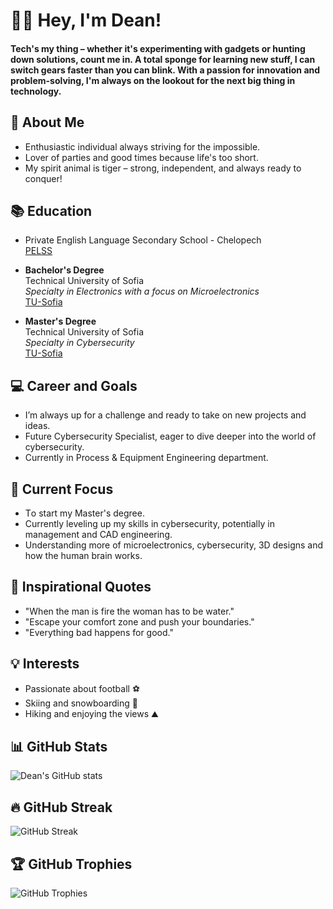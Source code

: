 # 👋🏽 Hey, I'm Dean!
#### Tech's my thing – whether it's experimenting with gadgets or hunting down solutions, count me in. A total sponge for learning new stuff, I can switch gears faster than you can blink. With a passion for innovation and problem-solving, I'm always on the lookout for the next big thing in technology.

## 🚀 About Me
- Enthusiastic individual always striving for the impossible.
- Lover of parties and good times because life's too short.
- My spirit animal is tiger – strong, independent, and always ready to conquer!

## 📚 Education
- Private English Language Secondary School - Chelopech  
  [PELSS](https://www.pelss-chelopech.bg/bg/)
  
- **Bachelor's Degree**  
  Technical University of Sofia  
  *Specialty in Electronics with a focus on Microelectronics*  
  [TU-Sofia](https://www.tu-sofia.bg/)
  
- **Master's Degree**  
  Technical University of Sofia  
  *Specialty in Cybersecurity*  
  [TU-Sofia](https://www.tu-sofia.bg/)

## 💻 Career and Goals
- I’m always up for a challenge and ready to take on new projects and ideas.
- Future Cybersecurity Specialist, eager to dive deeper into the world of cybersecurity.
- Currently in Process & Equipment Engineering department.

## 🌱 Current Focus
- Тo start my Master's degree.
- Currently leveling up my skills in cybersecurity, potentially in management and CAD engineering.
- Understanding more of microelectronics, cybersecurity, 3D designs and how the human brain works.

## 💭 Inspirational Quotes
- "When the man is fire the woman has to be water."
- "Escape your comfort zone and push your boundaries."
- "Everything bad happens for good."

## 💡 Interests
- Passionate about football ⚽
- Skiing and snowboarding 🎿
- Hiking and enjoying the views ⛰️

## 📊 GitHub Stats
![Dean's GitHub stats](https://github-readme-stats.vercel.app/api?username=MrMystic8&show_icons=true&theme=dark)

## 🔥 GitHub Streak
![GitHub Streak](https://streak-stats.demolab.com/?user=MrMystic8&theme=dark)

## 🏆 GitHub Trophies
![GitHub Trophies](https://github-profile-trophy.vercel.app/?username=MrMystic8&theme=darkhub)


